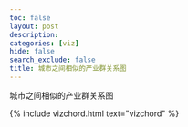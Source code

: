 ```yaml
---
toc: false
layout: post
description:  
categories: [viz]
hide: false
search_exclude: false
title: 城市之间相似的产业群关系图
---
```


城市之间相似的产业群关系图

{% include vizchord.html text="vizchord" %}




